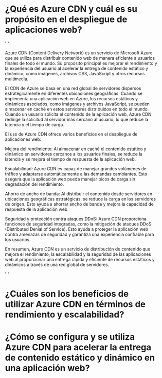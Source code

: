 # ¿Qué es Azure CDN y cuál es su propósito en el despliegue de aplicaciones web?

'''

Azure CDN (Content Delivery Network) es un servicio de Microsoft Azure que se utiliza para distribuir contenido web de manera eficiente a usuarios finales de todo el mundo. Su propósito principal es mejorar el rendimiento y la experiencia del usuario al acelerar la entrega de contenido estático y dinámico, como imágenes, archivos CSS, JavaScript y otros recursos multimedia.

El CDN de Azure se basa en una red global de servidores dispersos estratégicamente en diferentes ubicaciones geográficas. Cuando se implementa una aplicación web en Azure, los recursos estáticos y dinámicos asociados, como imágenes y archivos JavaScript, se pueden almacenar en caché en estos servidores distribuidos en todo el mundo. Cuando un usuario solicita el contenido de la aplicación web, Azure CDN redirige la solicitud al servidor más cercano al usuario, lo que reduce la latencia y el tiempo de carga.

El uso de Azure CDN ofrece varios beneficios en el despliegue de aplicaciones web:

Mejora del rendimiento: Al almacenar en caché el contenido estático y dinámico en servidores cercanos a los usuarios finales, se reduce la latencia y se mejora el tiempo de respuesta de la aplicación web.

Escalabilidad: Azure CDN es capaz de manejar grandes volúmenes de tráfico y adaptarse automáticamente a las demandas cambiantes. Esto asegura que la aplicación web pueda manejar picos de carga sin degradación del rendimiento.

Ahorro de ancho de banda: Al distribuir el contenido desde servidores en ubicaciones geográficas estratégicas, se reduce la carga en los servidores de origen. Esto ayuda a ahorrar ancho de banda y mejora la capacidad de respuesta de la aplicación web.

Seguridad y protección contra ataques DDoS: Azure CDN proporciona funciones de seguridad integradas, como la mitigación de ataques DDoS (Distributed Denial of Service). Esto ayuda a proteger la aplicación web contra amenazas de seguridad y garantiza una experiencia confiable para los usuarios.

En resumen, Azure CDN es un servicio de distribución de contenido que mejora el rendimiento, la escalabilidad y la seguridad de las aplicaciones web al proporcionar una entrega rápida y eficiente de recursos estáticos y dinámicos a través de una red global de servidores.

'''

# ¿Cuáles son los beneficios de utilizar Azure CDN en términos de rendimiento y escalabilidad?

# ¿Cómo se configura y se utiliza Azure CDN para acelerar la entrega de contenido estático y dinámico en una aplicación web?
